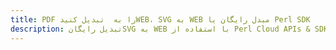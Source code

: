 ---title: PDF را به  تبدیل کنیدWEB، SVG به WEB مبدل رایگان یا Perl SDKdescription: تبدیل رایگانSVG به WEB با استفاده از Perl Cloud APIs & SDK همچنین اسناد PDF را در Cloud ایجاد، ویرایش و رندر کنید.---